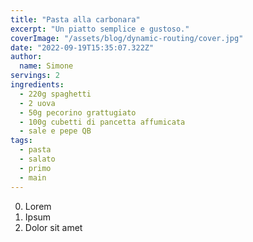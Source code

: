 ```yaml
---
title: "Pasta alla carbonara"
excerpt: "Un piatto semplice e gustoso."
coverImage: "/assets/blog/dynamic-routing/cover.jpg"
date: "2022-09-19T15:35:07.322Z"
author:
  name: Simone
servings: 2
ingredients:
  - 220g spaghetti
  - 2 uova
  - 50g pecorino grattugiato
  - 100g cubetti di pancetta affumicata
  - sale e pepe QB
tags:
  - pasta
  - salato
  - primo
  - main
---
```


0. Lorem
1. Ipsum
2. Dolor sit amet
